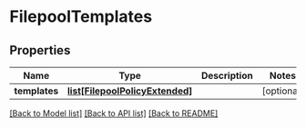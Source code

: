 # FilepoolTemplates

## Properties
Name | Type | Description | Notes
------------ | ------------- | ------------- | -------------
**templates** | [**list[FilepoolPolicyExtended]**](FilepoolPolicyExtended.md) |  | [optional] 

[[Back to Model list]](../README.md#documentation-for-models) [[Back to API list]](../README.md#documentation-for-api-endpoints) [[Back to README]](../README.md)


